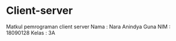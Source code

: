 # Client-server
Matkul pemrograman client server
Nama    : Nara Anindya Guna
NIM     : 18090128
Kelas   : 3A
